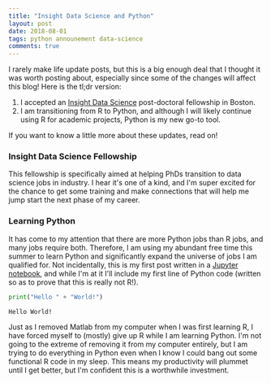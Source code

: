 ```yaml
---
title: "Insight Data Science and Python"
layout: post
date: 2018-08-01
tags: python announement data-science
comments: true
---
```


I rarely make life update posts, but this is a big enough deal that I thought it was worth posting about, especially since some of the changes will affect this blog! Here is the tl;dr version:

1. I accepted an [Insight Data Science](https://www.insightdatascience.com/) post-doctoral fellowship in Boston.
2. I am transitioning from R to Python, and although I will likely continue using R for academic projects, Python is my new go-to tool.

If you want to know a little more about these updates, read on!

### Insight Data Science Fellowship

This fellowship is specifically aimed at helping PhDs transition to data science jobs in industry. I hear it's one of a kind, and I'm super excited for the chance to get some training and make connections that will help me jump start the next phase of my career. 

### Learning Python

It has come to my attention that there are more Python jobs than R jobs, and many jobs require both. Therefore, I am using my abundant free time this summer to learn Python and significantly expand the universe of jobs I am qualified for. Not incidentally, this is my first post written in a [Jupyter notebook](http://jupyter.org/), and while I'm at it I'll include my first line of Python code (written so as to prove that this is really not R!). 


```python
print("Hello " + "World!")
```

    Hello World!


Just as I removed Matlab from my computer when I was first learning R, I have forced myself to (mostly) give up R while I am learning Python. I'm not going to the extreme of removing it from my computer entirely, but I am trying to do everything in Python even when I know I could bang out some functional R code in my sleep. This means my productivity will plummet until I get better, but I'm confident this is a worthwhile investment.

